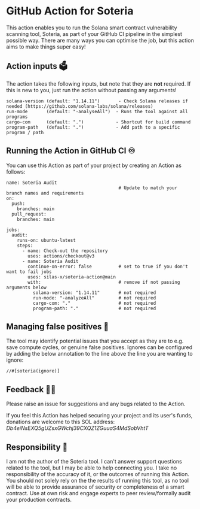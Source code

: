 # GitHub Action for Soteria
This action enables you to run the Solana smart contract vulnerability scanning tool, Soteria, as part of your GitHub CI pipeline in the simplest possible way. There are many ways you can optimise the job, but this action aims to make things super easy!

## Action inputs :ballot_box:
The action takes the following inputs, but note that they are **not** required. 
If this is new to you, just run the action without passing any arguments!
```
solana-version (default: "1.14.11")       - Check Solana releases if needed (https://github.com/solana-labs/solana/releases)
run-mode       (default: "-analyseAll")  - Runs the tool against all programs
cargo-com      (default: ".")            - Shortcut for build command
program-path   (default: ".")            - Add path to a specific program / path
```

## Running the Action in GitHub CI :infinity:
You can use this Action as part of your project by creating an Action as follows:
```
name: Soteria Audit
                                          # Update to match your branch names and requirements
on:
  push:
    branches: main
  pull_request:
    branches: main

jobs:
  audit:
    runs-on: ubuntu-latest
    steps:
      - name: Check-out the repository
        uses: actions/checkout@v3
      - name: Soteria Audit
        continue-on-error: false          # set to true if you don't want to fail jobs
        uses: silas-x/soteria-action@main
        with:                             # remove if not passing arguments below
          solana-version: "1.14.11"       # not required
          run-mode: "-analyzeAll"         # not required
          cargo-com: "."                  # not required
          program-path: "."               # not required
 ```
 
 ## Managing false positives :space_invader:
 The tool may identify potential issues that you accept as they are to e.g. save compute cycles, or genuine false positives.
 Ignores can be configured by adding the below annotation to the line above the line you are wanting to ignore:
 ```
//#[soteria(ignore)]
 ```
 
 ## Feedback :fist_right::fist_left:
 Please raise an issue for suggestions and any bugs related to the Action.
 
 If you feel this Action has helped securing your project and its user's funds, donations are welcome to this SOL address: _Db4eiNsEXQ5gUZsxGWchj39CXQZ1ZGuuaS4MdSobVhtT_

 ## Responsibility :call_me_hand:
 I am not the author of the Soteria tool. I can't answer support questions related to the tool, but I may be able to help connecting you.
 I take no responsibility of the accuracy of it, or the outcomes of running this Action. You should not solely rely on the the results of running this
 tool, as no tool will be able to provide assurance of security or completeness of a smart contract. 
 Use at own risk and engage experts to peer review/formally audit your production contracts.

